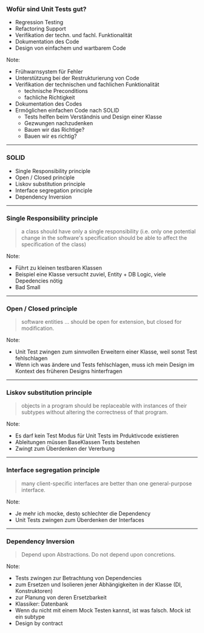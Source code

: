 
### Wofür sind Unit Tests gut?

<!-- .slide: data-background="img/background-orange-orig.jpg" -->

- Regression Testing
- Refactoring Support
- Verifikation der techn. und fachl. Funktionalität
- Dokumentation des Code
- Design von einfachem und wartbarem Code

Note:
- Frühwarnsystem für Fehler
- Unterstützung bei der Restrukturierung von Code
- Verifikation der technischen und fachlichen Funktionalität
  - technische Preconditions
  - fachliche Richtigkeit
- Dokumentation des Codes
- Ermöglichen einfachen Code nach SOLID
  - Tests helfen beim Verständnis und Design einer Klasse
  - Gezwungen nachzudenken
  - Bauen wir das Richtige?
  - Bauen wir es richtig?

---

### SOLID

<!-- .slide: data-background="img/background-title-orig.jpg" -->

- Single Responsibility principle
- Open / Closed principle
- Liskov substitution principle
- Interface segregation principle
- Dependency Inversion

---

### Single Responsibility principle

<!-- .slide: data-background="img/background-title-orig.jpg" -->

> a class should have only a single responsibility (i.e. only one potential change in the software's specification should be able to affect the specification of the class)

Note:
- Führt zu kleinen testbaren Klassen
- Beispiel eine Klasse versucht zuviel, Entity + DB Logic, viele Depedencies nötig
- Bad Small

---

### Open / Closed principle

<!-- .slide: data-background="img/background-title-orig.jpg" -->

> software entities … should be open for extension, but closed for modification.

Note:
- Unit Test zwingen zum sinnvollen Erweitern einer Klasse, weil sonst Test fehlschlagen
- Wenn ich was ändere und Tests fehlschlagen, muss ich mein Design im Kontext des früheren Designs hinterfragen

---

### Liskov substitution principle

<!-- .slide: data-background="img/background-title-orig.jpg" -->

> objects in a program should be replaceable with instances of their subtypes without altering the correctness of that program.

Note:
- Es darf kein Test Modus für Unit Tests im Prduktivcode existieren
- Ableitungen müssen BaseKlassen Tests bestehen
- Zwingt zum Überdenken der Vererbung

---

### Interface segregation principle

<!-- .slide: data-background="img/background-title-orig.jpg" -->

> many client-specific interfaces are better than one general-purpose interface.

Note:
- Je mehr ich mocke, desto schlechter die Dependency
- Unit Tests zwingen zum Überdenken der Interfaces

---

### Dependency Inversion

<!-- .slide: data-background="img/background-title-orig.jpg" -->

> Depend upon Abstractions. Do not depend upon concretions.

Note:
- Tests zwingen zur Betrachtung von Dependencies
- zum Ersetzen und Isolieren jener Abhängigkeiten in der Klasse (DI, Konstruktoren)
- zur Planung von deren Ersetzbarkeit
- Klassiker: Datenbank
- Wenn du nicht mit einem Mock Testen kannst, ist was falsch. Mock ist ein subtype
- Design by contract
